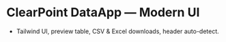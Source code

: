 # ClearPoint DataApp — Modern UI
- Tailwind UI, preview table, CSV & Excel downloads, header auto-detect.
